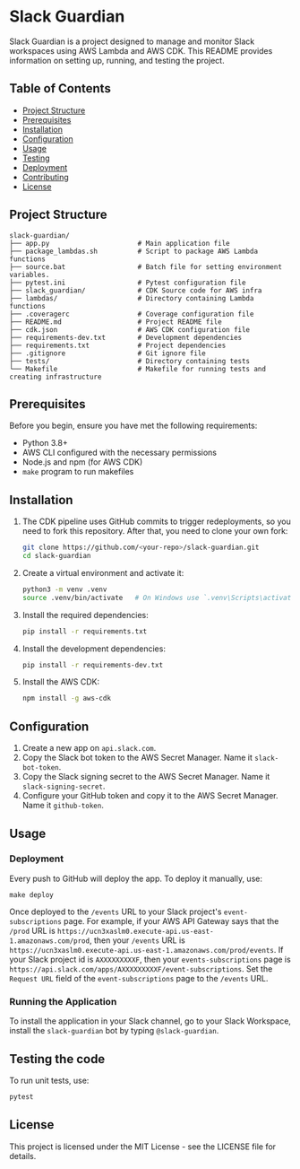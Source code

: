 # Slack Guardian

Slack Guardian is a project designed to manage and monitor Slack workspaces using AWS Lambda and AWS CDK. This README provides information on setting up, running, and testing the project.

## Table of Contents

- [Project Structure](#project-structure)
- [Prerequisites](#prerequisites)
- [Installation](#installation)
- [Configuration](#configuration)
- [Usage](#usage)
- [Testing](#testing)
- [Deployment](#deployment)
- [Contributing](#contributing)
- [License](#license)

## Project Structure

```
slack-guardian/
├── app.py                      # Main application file
├── package_lambdas.sh          # Script to package AWS Lambda functions
├── source.bat                  # Batch file for setting environment variables.
├── pytest.ini                  # Pytest configuration file
├── slack_guardian/             # CDK Source code for AWS infra
├── lambdas/                    # Directory containing Lambda functions
├── .coveragerc                 # Coverage configuration file
├── README.md                   # Project README file
├── cdk.json                    # AWS CDK configuration file
├── requirements-dev.txt        # Development dependencies
├── requirements.txt            # Project dependencies
├── .gitignore                  # Git ignore file
├── tests/                      # Directory containing tests
└── Makefile                    # Makefile for running tests and creating infrastructure
```

## Prerequisites

Before you begin, ensure you have met the following requirements:
- Python 3.8+
- AWS CLI configured with the necessary permissions
- Node.js and npm (for AWS CDK)
- `make` program to run makefiles

## Installation

1. The CDK pipeline uses GitHub commits to trigger redeployments, so you need to fork this repository. After that, you need to clone your own fork:
   ```sh
   git clone https://github.com/<your-repo>/slack-guardian.git
   cd slack-guardian
   ```

2. Create a virtual environment and activate it:
   ```sh
   python3 -m venv .venv
   source .venv/bin/activate   # On Windows use `.venv\Scripts\activate`
   ```

3. Install the required dependencies:
   ```sh
   pip install -r requirements.txt
   ```

4. Install the development dependencies:
   ```sh
   pip install -r requirements-dev.txt
   ```

5. Install the AWS CDK:
   ```sh
   npm install -g aws-cdk
   ```

## Configuration

1. Create a new app on `api.slack.com`.
2. Copy the Slack bot token to the AWS Secret Manager. Name it `slack-bot-token`.
3. Copy the Slack signing secret to the AWS Secret Manager. Name it `slack-signing-secret`.
4. Configure your GitHub token and copy it to the AWS Secret Manager. Name it `github-token`.

## Usage

### Deployment

Every push to GitHub will deploy the app. To deploy it manually, use:
```
make deploy
```
Once deployed to the `/events` URL to your Slack project's `event-subscriptions` page.
For example, if your AWS API Gateway says that the `/prod` URL is `https://ucn3xaslm0.execute-api.us-east-1.amazonaws.com/prod`, then your `/events` URL is `https://ucn3xaslm0.execute-api.us-east-1.amazonaws.com/prod/events`.
If your Slack project id is `AXXXXXXXXXF`, then your `events-subscriptions` page is `https://api.slack.com/apps/AXXXXXXXXXF/event-subscriptions`. Set the `Request URL` field of the `event-subscriptions` page to the `/events` URL. 

### Running the Application

To install the application in your Slack channel,
go to your Slack Workspace, install the `slack-guardian` bot by typing `@slack-guardian`.

## Testing the code

To run unit tests, use:
```sh
pytest
```

## License

This project is licensed under the MIT License - see the LICENSE file for details.